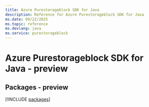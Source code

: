 ```yaml
---
title: Azure Purestorageblock SDK for Java
description: Reference for Azure Purestorageblock SDK for Java
ms.date: 09/22/2025
ms.topic: reference
ms.devlang: java
ms.service: purestorageblock
---
```

# Azure Purestorageblock SDK for Java - preview
## Packages - preview
[!INCLUDE [packages](purestorageblock-index.md)]